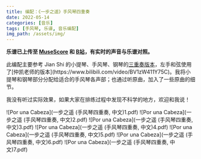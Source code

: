 ```yaml
---
title: 编配：《一步之遥》手风琴四重奏
date: 2022-05-14
categories: [音乐]
tags: [手风琴, 乐谱, 音乐编配]
img_path: /assets/img/
---
```



**乐谱已上传至 [MuseScore](https://musescore.com/user/33553780/scores/8051379) 和 [B站](https://www.bilibili.com/video/BV15G41137is)，有实时的声音与乐谱对照。**

此编配主要参考 Jian Shi 的小提琴、手风琴、钢琴的[三重奏版本](http://vmirror.imslp.org/files/imglnks/usimg/b/b6/IMSLP455911-PMLP478884-Por_una_Cabeza_(violin_accordion_piano).pdf)，左手和弦使用了[仲凯老师的版本](https://www.bilibili.com/video/BV1zW411Y75C)。我将小提琴和钢琴部分分配给适合的手风琴各声部；也通过听原曲，加入了一些原曲的细节。

我没有听过实际效果，如果大家在排练过程中发现不科学的地方，欢迎和我说！

![Por una Cabeza](一步之遥 (手风琴四重奏, 中文)1.pdf)
![Por una Cabeza](一步之遥 (手风琴四重奏, 中文)2.pdf)
![Por una Cabeza](一步之遥 (手风琴四重奏, 中文)3.pdf)
![Por una Cabeza](一步之遥 (手风琴四重奏, 中文)4.pdf)
![Por una Cabeza](一步之遥 (手风琴四重奏, 中文)5.pdf)
![Por una Cabeza](一步之遥 (手风琴四重奏, 中文)6.pdf)
![Por una Cabeza](一步之遥 (手风琴四重奏, 中文)7.pdf)

